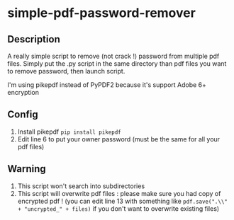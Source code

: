 # simple-pdf-password-remover

## Description
A really simple script to remove (not crack !) password from multiple pdf files.
Simply put the .py script in the same directory than pdf files you want to remove password, then launch script.

I'm using pikepdf instead of PyPDF2 because it's support Adobe 6+ encryption

## Config
1) Install pikepdf `pip install pikepdf`
2) Edit line 6 to put your owner password (must be the same for all your pdf files)

## Warning
1) This script won't search into subdirectories
2) This script will overwrite pdf files : please make sure you had copy of encrypted pdf ! (you can edit line 13 with something like `pdf.save(".\\" + "uncrypted_" + files)` if you don't want to overwrite existing files)
